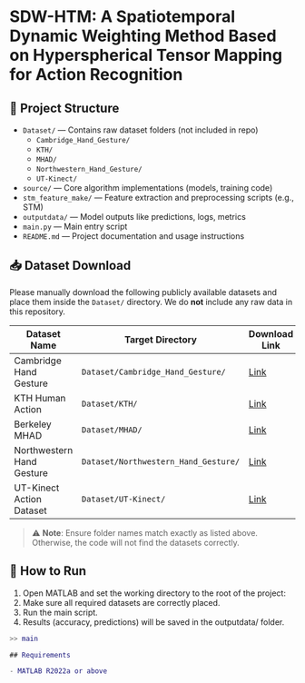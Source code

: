 # SDW-HTM: A Spatiotemporal Dynamic Weighting Method Based on Hyperspherical Tensor Mapping for Action Recognition


## 📂 Project Structure
- `Dataset/` — Contains raw dataset folders (not included in repo)
  - `Cambridge_Hand_Gesture/`
  - `KTH/`
  - `MHAD/`
  - `Northwestern_Hand_Gesture/`
  - `UT-Kinect/`
- `source/` — Core algorithm implementations (models, training code)
- `stm_feature_make/` — Feature extraction and preprocessing scripts (e.g., STM)
- `outputdata/` — Model outputs like predictions, logs, metrics
- `main.py` — Main entry script
- `README.md` — Project documentation and usage instructions



## 📥 Dataset Download

Please manually download the following publicly available datasets and place them inside the `Dataset/` directory. We do **not** include any raw data in this repository.

| Dataset Name                        | Target Directory                              | Download Link |
|------------------------------------|-----------------------------------------------|----------------|
| Cambridge Hand Gesture             | `Dataset/Cambridge_Hand_Gesture/`             | [Link](https://labicvl.github.io/ges_db.htm) |
| KTH Human Action                   | `Dataset/KTH/`                                | [Link](https://www.csc.kth.se/cvap/actions/) |
| Berkeley MHAD                      | `Dataset/MHAD/`                               | [Link](https://www.kaggle.com/datasets/dasmehdixtr/berkeley-multimodal-human-action-database) |
| Northwestern Hand Gesture          | `Dataset/Northwestern_Hand_Gesture/`          | [Link](http://users.eecs.northwestern.edu/~xsh835/assets/gesture_ivc2012.pdf) |
| UT-Kinect Action Dataset           | `Dataset/UT-Kinect/`                          | [Link](https://cvrc.ece.utexas.edu/KinectDatasets/HOJ3D.html) |

> ⚠️ **Note**: Ensure folder names match exactly as listed above. Otherwise, the code will not find the datasets correctly.


## 🚀 How to Run

1. Open MATLAB and set the working directory to the root of the project:
2. Make sure all required datasets are correctly placed.
3. Run the main script.
4. Results (accuracy, predictions) will be saved in the outputdata/ folder.
```matlab
>> main

## Requirements

- MATLAB R2022a or above  


